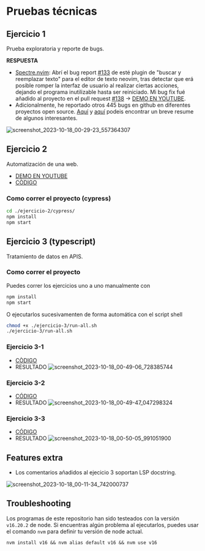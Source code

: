 # Pruebas técnicas

## Ejercicio 1
Prueba exploratoria y reporte de bugs.

**RESPUESTA**
* [Spectre.nvim](https://github.com/nvim-pack/nvim-spectre): Abrí el bug report [#133](https://github.com/nvim-pack/nvim-spectre/issues/133) de esté plugin de "buscar y reemplazar texto" para el editor de texto neovim, tras detectar que erá posible romper la interfaz de usuario al realizar ciertas acciones, dejando el programa inutilizable hasta ser reiniciado. Mi bug fix fué añadido al proyecto en el pull request [#138](https://github.com/nvim-pack/nvim-spectre/pull/138) → [DEMO EN YOUTUBE](https://www.youtube.com/watch?v=od9faf7FtOI).
* Adicionalmente, he reportado otros 445 bugs en github en diferentes proyectos open source. [Aquí](https://github.com/Zeioth/zeioth-meta) y [aquí](https://github.com/Zeioth) podeis encontrar un breve resume de algunos interesantes.

![screenshot_2023-10-18_00-29-23_557364307](https://github.com/Zeioth/pruebas-tecnicas/assets/3357792/707530bb-f517-4667-a01d-b91b386fbec2)

## Ejercicio 2
Automatización de una web.

* [DEMO EN YOUTUBE](https://www.youtube.com/watch?v=TBSHSvQwmmI)
* [CÒDIGO](https://github.com/Zeioth/pruebas-tecnicas/blob/main/ejercicio-2/cypress/cypress/e2e/get-first-automation-date-from-wikipedia.spec.ts)

### Como correr el proyecto (cypress)

```sh
cd ./ejercicio-2/cypress/
npm install
npm start
```

## Ejercicio 3 (typescript)
Tratamiento de datos en APIS.

### Como correr el proyecto
Puedes correr los ejercicios uno a uno manualmente con

```sh
npm install
npm start
```

O ejecutarlos sucesivamenten de forma automática con el script shell
```sh
chmod +x ./ejercicio-3/run-all.sh
./ejercicio-3/run-all.sh
```

### Ejercicio 3-1
* [CÒDIGO](https://github.com/Zeioth/pruebas-tecnicas/blob/main/ejercicio-3/ejercicio-3-1/src/index.ts)
* RESULTADO
![screenshot_2023-10-18_00-49-06_728385744](https://github.com/Zeioth/pruebas-tecnicas/assets/3357792/c2c1bd37-82bc-4350-abfa-b6586bbf946b)

### Ejercicio 3-2
* [CÓDIGO](https://github.com/Zeioth/pruebas-tecnicas/blob/main/ejercicio-3/ejercicio-3-2/src/index.ts)
* RESULTADO
![screenshot_2023-10-18_00-49-47_047298324](https://github.com/Zeioth/pruebas-tecnicas/assets/3357792/67d4cce1-ef28-4879-bfb9-371cde28bfb8)

### Ejercicio 3-3
* [CÓDIGO](https://github.com/Zeioth/pruebas-tecnicas/blob/main/ejercicio-3/ejercicio-3-3/src/index.ts)
* RESULTADO
![screenshot_2023-10-18_00-50-05_991051900](https://github.com/Zeioth/pruebas-tecnicas/assets/3357792/8abb9ffb-adc1-41a6-ae0c-bdf9d9e17392)

## Features extra
* Los comentarios añadidos al ejecicio 3 soportan LSP docstring.

![screenshot_2023-10-18_00-11-34_742000737](https://github.com/Zeioth/pruebas-tecnicas/assets/3357792/07fe4dcf-bda1-4925-a3ea-58c55a228743)

## Troubleshooting
Los programas de este repositorio han sido testeados con la versión `v16.20.2` de node.
Si encuentras algún problema al ejecutarlos, puedes usar el comando `nvm` para
definir tu versión de node actual.

```
nvm install v16 && nvm alias default v16 && nvm use v16
```
